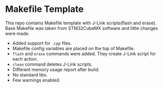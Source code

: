 
# Makefile Template

This repo contains Makefile template with J-Link scripts(flash and erase). Base Makefile was taken from STM32CubeMX software and little changes were made:
- Added support for `.cpp` files.
- Makefile config variables are placed on the top of Makefile.
- `flash` and `erase` commands were added. They create J-Link script for each action.
- `clean` command deletes J-Link scripts.
- Different memory usage report after build.
- No standard libs.
- Few warnings enabled.